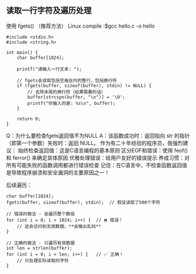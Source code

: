 ## 读取一行字符及遍历处理
使用 fgets() （推荐方法）
Linux compile :$gcc hello.c -o hello

```
#include <stdio.h>
#include <string.h>

int main() {
    char buffer[1024];
    
    printf("请输入一行文本: ");
    
    // fgets会读取包括空格在内的整行，包括换行符
    if (fgets(buffer, sizeof(buffer), stdin) != NULL) {
        // 去除末尾的换行符（如果需要的话）
        buffer[strcspn(buffer, "\n")] = '\0';
        printf("你输入的是: %s\n", buffer);
    }
    
    return 0;
}

```
Q：为什么要检查fgets返回值不为NULL
A：该函数成功时：返回指向 str 的指针（即第一个参数）失败时：返回 NULL。
作为有二十年经验的程序员，我强烈建议：
始终检查返回值：这是C语言编程的基本原则
区分EOF和错误：使用 feof() 和 ferror() 来确定具体原因
优雅处理错误：给用户友好的错误提示
养成习惯：对所有可能失败的函数调用都进行错误检查
记住：在C语言中，不检查函数返回值是导致程序崩溃和安全漏洞的主要原因之一！


后续遍历：
```
char buffer[1024];
fgets(buffer, sizeof(buffer), stdin);  // 假设读取了500个字符

// 错误的做法 - 会遍历整个数组
for (int i = 0; i < 1024; i++) {  // ❌ 错误！
    // 这会访问到无效数据，**会输出乱码**
}

// 正确的做法 - 只遍历有效数据
int len = strlen(buffer);
for (int i = 0; i < len; i++) {   // ✅ 正确！
    // 只处理实际读取的字符
}
```



















